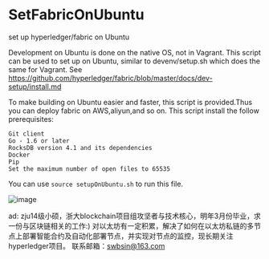 # SetFabricOnUbuntu
set up hyperledger/fabric on Ubuntu

Development on Ubuntu is done on the native OS, not in Vagrant. This script can be
used to set up on Ubuntu, similar to devenv/setup.sh which does the
same for Vagrant.
See https://github.com/hyperledger/fabric/blob/master/docs/dev-setup/install.md

To make building on Ubuntu easier and faster, this script is provided.Thus you can deploy fabric on AWS,aliyun,and so on.
This script install the follow prerequisites:

    Git client
    Go - 1.6 or later
    RocksDB version 4.1 and its dependencies
    Docker
    Pip
    Set the maximum number of open files to 65535

You can use 
    ```source setupOnUbuntu.sh``` 
to run this file.

 ![image](https://github.com/swbsin/SetFabricOnUbuntu/blob/master/result.PNG?raw=true)

ad:
    zju14级小硕，浙大blockchain项目组攻坚者与技术核心，明年3月份毕业，求一份与区块链相关的工作:)
    对以太坊有一定积累，解决了如何在以太坊私链的多节点上部署智能合约及自动化部署节点，并实现对节点的监控，现长期关注hyperledger项目。
    联系邮箱：swbsin@163.com
